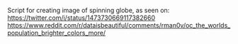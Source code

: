 Script for creating image of spinning globe, as seen on:
https://twitter.com/i/status/1473730669117382660
https://www.reddit.com/r/dataisbeautiful/comments/rman0v/oc_the_worlds_population_brighter_colors_more/

